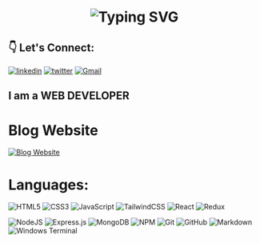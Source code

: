 

<h1 align='center'>
<img src="https://readme-typing-svg.demolab.com?font=Fira+Code&weight=600&size=22&pause=1000&color=ff0000&random=false&width=535&lines=%E2%9C%A8+Hey%2C+I'm+Kapil.+You+are+Welcome!+%F0%9F%8C%9F" alt="Typing SVG" />
</h1>


## 👇 Let's Connect:

[![linkedin](https://img.shields.io/badge/LinkedIn-0077B5?style=for-the-badge&logo=linkedin&logoColor=white)](https://www.linkedin.com/in/kapil-sarkar-439754249/)
[![twitter](https://img.shields.io/badge/Twitter-1DA1F2?style=for-the-badge&logo=twitter&logoColor=white)](https://x.com/kapil_cena1)
[![Gmail](https://img.shields.io/badge/Gmail-D14836?style=for-the-badge&logo=gmail&logoColor=white)](mailto:k.sarkar81@gmail.com)


## I am a **WEB DEVELOPER** ##


# **Blog Website** ##
<a href="https://hashnode.com/@kapil2"><img alt="Blog Website" src="https://img.shields.io/badge/Hashnode-Follow%20Me-2962FF?style=for-the-badge&logo=hashnode&logoColor=white"></a>

# Languages:

![HTML5](https://img.shields.io/badge/html5-%23E34F26.svg?style=for-the-badge&logo=html5&logoColor=white)
![CSS3](https://img.shields.io/badge/css3-%231572B6.svg?style=for-the-badge&logo=css3&logoColor=white)
![JavaScript](https://img.shields.io/badge/javascript-%23323330.svg?style=for-the-badge&logo=javascript&logoColor=%23F7DF1E)
![TailwindCSS](https://img.shields.io/badge/tailwindcss-%2338B2AC.svg?style=for-the-badge&logo=tailwind-css&logoColor=white)
![React](https://img.shields.io/badge/react-%2320232a.svg?style=for-the-badge&logo=react&logoColor=%2361DAFB)
![Redux](https://img.shields.io/badge/redux-%23593d88.svg?style=for-the-badge&logo=redux&logoColor=white)

![NodeJS](https://img.shields.io/badge/node.js-6DA55F?style=for-the-badge&logo=node.js&logoColor=white)
![Express.js](https://img.shields.io/badge/express.js-%23404d59.svg?style=for-the-badge&logo=express&logoColor=%2361DAFB)
![MongoDB](https://img.shields.io/badge/MongoDB-%234ea94b.svg?style=for-the-badge&logo=mongodb&logoColor=white)
![NPM](https://img.shields.io/badge/NPM-%23CB3837.svg?style=for-the-badge&logo=npm&logoColor=white)
![Git](https://img.shields.io/badge/git-%23F05033.svg?style=for-the-badge&logo=git&logoColor=white)
![GitHub](https://img.shields.io/badge/github-%23121011.svg?style=for-the-badge&logo=github&logoColor=white)
![Markdown](https://img.shields.io/badge/markdown-%23000000.svg?style=for-the-badge&logo=markdown&logoColor=white)
![Windows Terminal](https://img.shields.io/badge/Windows%20Terminal-%234D4D4D.svg?style=for-the-badge&logo=windows-terminal&logoColor=white)




<!---
kapilsarkar/kapilsarkar is a ✨ special ✨ repository because its `README.md` (this file) appears on your GitHub profile.
You can click the Preview link to take a look at your changes.
--->
